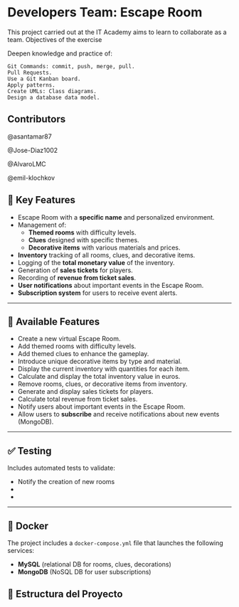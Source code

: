 # Developers Team: Escape Room

This project carried out at the IT Academy aims to learn to collaborate as a team.
Objectives of the exercise

Deepen knowledge and practice of:

    Git Commands: commit, push, merge, pull.
    Pull Requests.
    Use a Git Kanban board.
    Apply patterns.
    Create UMLs: Class diagrams.
    Design a database data model.

## Contributors

@asantamar87

@Jose-Diaz1002

@AlvaroLMC

@emil-klochkov

## 🚀 Key Features

- Escape Room with a **specific name** and personalized environment.
- Management of:
    - **Themed rooms** with difficulty levels.
    - **Clues** designed with specific themes.
    - **Decorative items** with various materials and prices.
- **Inventory** tracking of all rooms, clues, and decorative items.
- Logging of the **total monetary value** of the inventory.
- Generation of **sales tickets** for players.
- Recording of **revenue from ticket sales**.
- **User notifications** about important events in the Escape Room.
- **Subscription system** for users to receive event alerts.

---
## 🧩 Available Features

- Create a new virtual Escape Room.
- Add themed rooms with difficulty levels.
- Add themed clues to enhance the gameplay.
- Introduce unique decorative items by type and material.
- Display the current inventory with quantities for each item.
- Calculate and display the total inventory value in euros.
- Remove rooms, clues, or decorative items from inventory.
- Generate and display sales tickets for players.
- Calculate total revenue from ticket sales.
- Notify users about important events in the Escape Room.
- Allow users to **subscribe** and receive notifications about new events (MongoDB).

---

## ✅ Testing

Includes automated tests to validate:
- Notify the creation of new rooms
-
-

---

## 🐳 Docker

The project includes a `docker-compose.yml` file that launches the following services:

- **MySQL** (relational DB for rooms, clues, decorations)
- **MongoDB** (NoSQL DB for user subscriptions)

## 📁 Estructura del Proyecto
